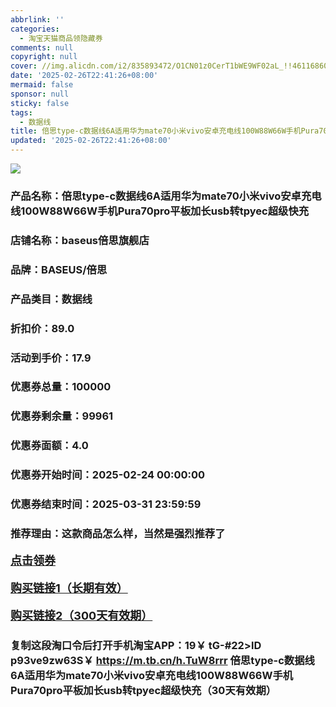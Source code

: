 ```yaml
---
abbrlink: ''
categories:
  - 淘宝天猫商品领隐藏券
comments: null
copyright: null
cover: //img.alicdn.com/i2/835893472/O1CN01z0CerT1bWE9WF02aL_!!4611686018427386080-0-item_pic.jpg
date: '2025-02-26T22:41:26+08:00'
mermaid: false
sponsor: null
sticky: false
tags:
  - 数据线
title: 倍思type-c数据线6A适用华为mate70小米vivo安卓充电线100W88W66W手机Pura70pro平板加长usb转tpyec超级快充
updated: '2025-02-26T22:41:26+08:00'
--- 
```


![](//img.alicdn.com/i2/835893472/O1CN01z0CerT1bWE9WF02aL_!!4611686018427386080-0-item_pic.jpg)

### 产品名称：倍思type-c数据线6A适用华为mate70小米vivo安卓充电线100W88W66W手机Pura70pro平板加长usb转tpyec超级快充
### 店铺名称：baseus倍思旗舰店
### 品牌：BASEUS/倍思
### 产品类目：数据线
### 折扣价：89.0
### 活动到手价：17.9
### 优惠券总量：100000
### 优惠券剩余量：99961
### 优惠券面额：4.0
### 优惠券开始时间：2025-02-24 00:00:00	
### 优惠券结束时间：2025-03-31 23:59:59	
### 推荐理由：这款商品怎么样，当然是强烈推荐了

<p style="font-size: 18px; font-weight: bold;">
  <a href="这款商品太牛了！销售太火爆以至于没有设置" target="_blank">点击领券</a>
</p>
<p style="font-size: 18px; font-weight: bold;">
  <a href="https://s.click.taobao.com/t?e=m%3D2%26s%3DRZasJRjlweRw4vFB6t2Z2ueEDrYVVa64K7Vc7tFgwiHjf2vlNIV67uW8xal2bDKcYFMBzHxYoCP3ID%2FV1RqsF4wnCJeELi4I%2FIEn%2BS1IjHAB0ghlTd7WlZVm%2FOAUUFw71qrpxiwMoCNxc1AtbZGVS9Tf1s%2FjRy%2FsN%2F2B3PvoXDWMHuv7RoNv0dIOLe2GUnGWK3GkZDPC4%2BzvDjPW12j13wuH4JS%2BsdbLtTGwM8JfuALLRbHBn6jIspPb73OrXwwxKEb%2FrBkHu6iMJi1gYBJvNFSsXCNd9EoxE59iYTGkDbWFi4V5KBpmMp421KHwYJlvOS2OeLBDmX%2FGDmntuH4VtA%3D%3D" target="_blank">购买链接1（长期有效）</a>
</p>
<p style="font-size: 18px; font-weight: bold;">
  <a href="https://s.click.taobao.com/w3mWVNs" target="_blank">购买链接2（300天有效期）</a>
</p>

### 复制这段淘口令后打开手机淘宝APP：19￥ tG-#22>lD p93ve9zw63S￥ https://m.tb.cn/h.TuW8rrr  倍思type-c数据线6A适用华为mate70小米vivo安卓充电线100W88W66W手机Pura70pro平板加长usb转tpyec超级快充（30天有效期）
